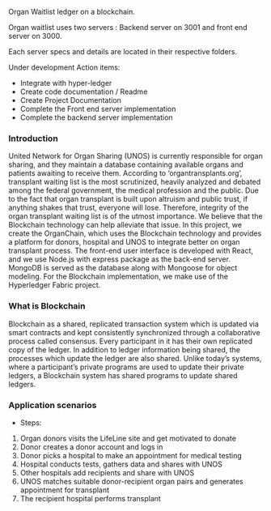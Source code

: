 Organ Waitlist ledger on a blockchain.

Organ waitlist uses two servers :
Backend server on 3001 and front end server on 3000.

Each server specs and details are located in their respective folders.

Under development
Action items:
- Integrate with hyper-ledger
- Create code documentation / Readme
- Create Project Documentation
- Complete the Front end server implementation
- Complete the backend server implementation

### Introduction
United Network for Organ Sharing (UNOS) is currently responsible for organ sharing, and they maintain a database containing available organs and patients awaiting to receive them. According to ‘organtransplants.org’, transplant waiting list is the most scrutinized, heavily analyzed and debated among the federal government, the medical profession and the public.
Due to the fact that organ transplant is built upon altruism and public trust, if anything shakes that trust, everyone will lose. Therefore, integrity of the organ transplant waiting list is of the utmost importance. We believe that the Blockchain technology can help alleviate that issue. In this project, we create the OrganChain, which uses the Blockchain technology and provides a platform for donors, hospital and UNOS to integrate better on organ transplant process. The front-end user interface is developed with React, and we use Node.js with express package as the back-end server. MongoDB is served as the database along with Mongoose for object modeling. For the Blockchain implementation, we make use of the Hyperledger Fabric project.  

### What is Blockchain
Blockchain as a shared, replicated transaction system which is updated via smart contracts and kept consistently synchronized through a collaborative process called consensus. Every participant in it has their own replicated copy of the ledger. In addition to ledger information being shared, the processes which update the ledger are also shared. Unlike today’s systems, where a participant’s private programs are used to update their private ledgers, a Blockchain system has shared programs to update shared ledgers.

### Application scenarios
* Steps: 
1.	Organ donors visits the LifeLine site and get motivated to donate
2.	Donor creates a donor account and logs in
3.	Donor picks a hospital to make an appointment for medical testing
4.	Hospital conducts tests, gathers data and shares with UNOS
5.	Other hospitals add recipients and share with UNOS
6.	UNOS matches suitable donor-recipient organ pairs and generates appointment for transplant 
7.	The recipient hospital performs transplant
